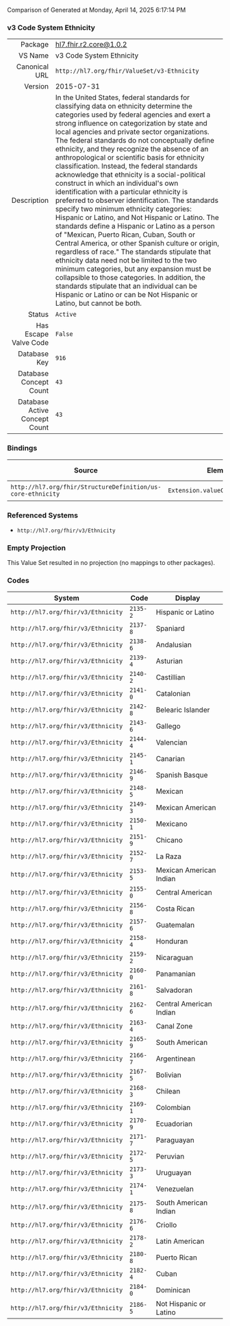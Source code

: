 Comparison of 
Generated at Monday, April 14, 2025 6:17:14 PM

### v3 Code System Ethnicity

|      |     |
| ---: | --- |
| Package | hl7.fhir.r2.core@1.0.2 |
| VS Name | v3 Code System Ethnicity |
| Canonical URL | `http://hl7.org/fhir/ValueSet/v3-Ethnicity` |
| Version | 2015-07-31 |
| Description | In the United States, federal standards for classifying data on ethnicity determine the categories used by federal agencies and exert a strong influence on categorization by state and local agencies and private sector organizations. The federal standards do not conceptually define ethnicity, and they recognize the absence of an anthropological or scientific basis for ethnicity classification.  Instead, the federal standards acknowledge that ethnicity is a social-political construct in which an individual's own identification with a particular ethnicity is preferred to observer identification.  The standards specify two minimum ethnicity categories: Hispanic or Latino, and Not Hispanic or Latino.  The standards define a Hispanic or Latino as a person of "Mexican, Puerto Rican, Cuban, South or Central America, or other Spanish culture or origin, regardless of race." The standards stipulate that ethnicity data need not be limited to the two minimum categories, but any expansion must be collapsible to those categories.  In addition, the standards stipulate that an individual can be Hispanic or Latino or can be Not Hispanic or Latino, but cannot be both. |
| Status | `Active` |
| Has Escape Valve Code | `False` |
| Database Key | `916` |
| Database Concept Count | `43` |
| Database Active Concept Count | `43` |
### Bindings

| Source | Element | Binding | Strength | Element Short |
| ------ | ------- | ------- | -------- | ------------- |
| `http://hl7.org/fhir/StructureDefinition/us-core-ethnicity` | `Extension.valueCodeableConcept` | `http://hl7.org/fhir/ValueSet/v3-Ethnicity` | `Required` | Value of extension |

### Referenced Systems

* `http://hl7.org/fhir/v3/Ethnicity`
### Empty Projection

This Value Set resulted in no projection (no mappings to other packages).

### Codes

| System | Code | Display |
| ------ | ---- | ------- |
| `http://hl7.org/fhir/v3/Ethnicity` | `2135-2` | Hispanic or Latino |
| `http://hl7.org/fhir/v3/Ethnicity` | `2137-8` | Spaniard |
| `http://hl7.org/fhir/v3/Ethnicity` | `2138-6` | Andalusian |
| `http://hl7.org/fhir/v3/Ethnicity` | `2139-4` | Asturian |
| `http://hl7.org/fhir/v3/Ethnicity` | `2140-2` | Castillian |
| `http://hl7.org/fhir/v3/Ethnicity` | `2141-0` | Catalonian |
| `http://hl7.org/fhir/v3/Ethnicity` | `2142-8` | Belearic Islander |
| `http://hl7.org/fhir/v3/Ethnicity` | `2143-6` | Gallego |
| `http://hl7.org/fhir/v3/Ethnicity` | `2144-4` | Valencian |
| `http://hl7.org/fhir/v3/Ethnicity` | `2145-1` | Canarian |
| `http://hl7.org/fhir/v3/Ethnicity` | `2146-9` | Spanish Basque |
| `http://hl7.org/fhir/v3/Ethnicity` | `2148-5` | Mexican |
| `http://hl7.org/fhir/v3/Ethnicity` | `2149-3` | Mexican American |
| `http://hl7.org/fhir/v3/Ethnicity` | `2150-1` | Mexicano |
| `http://hl7.org/fhir/v3/Ethnicity` | `2151-9` | Chicano |
| `http://hl7.org/fhir/v3/Ethnicity` | `2152-7` | La Raza |
| `http://hl7.org/fhir/v3/Ethnicity` | `2153-5` | Mexican American Indian |
| `http://hl7.org/fhir/v3/Ethnicity` | `2155-0` | Central American |
| `http://hl7.org/fhir/v3/Ethnicity` | `2156-8` | Costa Rican |
| `http://hl7.org/fhir/v3/Ethnicity` | `2157-6` | Guatemalan |
| `http://hl7.org/fhir/v3/Ethnicity` | `2158-4` | Honduran |
| `http://hl7.org/fhir/v3/Ethnicity` | `2159-2` | Nicaraguan |
| `http://hl7.org/fhir/v3/Ethnicity` | `2160-0` | Panamanian |
| `http://hl7.org/fhir/v3/Ethnicity` | `2161-8` | Salvadoran |
| `http://hl7.org/fhir/v3/Ethnicity` | `2162-6` | Central American Indian |
| `http://hl7.org/fhir/v3/Ethnicity` | `2163-4` | Canal Zone |
| `http://hl7.org/fhir/v3/Ethnicity` | `2165-9` | South American |
| `http://hl7.org/fhir/v3/Ethnicity` | `2166-7` | Argentinean |
| `http://hl7.org/fhir/v3/Ethnicity` | `2167-5` | Bolivian |
| `http://hl7.org/fhir/v3/Ethnicity` | `2168-3` | Chilean |
| `http://hl7.org/fhir/v3/Ethnicity` | `2169-1` | Colombian |
| `http://hl7.org/fhir/v3/Ethnicity` | `2170-9` | Ecuadorian |
| `http://hl7.org/fhir/v3/Ethnicity` | `2171-7` | Paraguayan |
| `http://hl7.org/fhir/v3/Ethnicity` | `2172-5` | Peruvian |
| `http://hl7.org/fhir/v3/Ethnicity` | `2173-3` | Uruguayan |
| `http://hl7.org/fhir/v3/Ethnicity` | `2174-1` | Venezuelan |
| `http://hl7.org/fhir/v3/Ethnicity` | `2175-8` | South American Indian |
| `http://hl7.org/fhir/v3/Ethnicity` | `2176-6` | Criollo |
| `http://hl7.org/fhir/v3/Ethnicity` | `2178-2` | Latin American |
| `http://hl7.org/fhir/v3/Ethnicity` | `2180-8` | Puerto Rican |
| `http://hl7.org/fhir/v3/Ethnicity` | `2182-4` | Cuban |
| `http://hl7.org/fhir/v3/Ethnicity` | `2184-0` | Dominican |
| `http://hl7.org/fhir/v3/Ethnicity` | `2186-5` | Not Hispanic or Latino |
